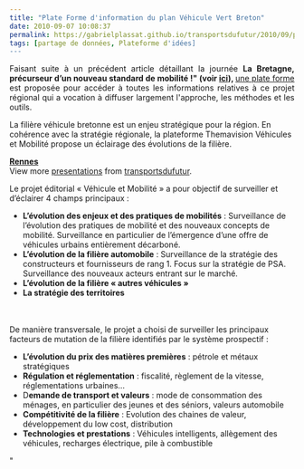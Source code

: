 ```yaml
---
title: "Plate Forme d'information du plan Véhicule Vert Breton"
date: 2010-09-07 10:08:37
permalink: https://gabrielplassat.github.io/transportsdufutur/2010/09/plate-forme-dinformation-du-plan-vehicule-vert-breton.html
tags: [partage de données, Plateforme d'idées]
---
```


<p style="text-align: justify">Faisant suite à un précédent article détaillant la journée <strong><span style=""font-size: small"">La Bretagne, précurseur d’un nouveau standard de mobilité !" (voir <a href="" /2010/07/synthese-conference-plan-vehicule-vert-breton-du-1er-juillet-2010.html"" target=""_self"">ici</a>), </span></strong><span style=""font-size: small""><a href=""http://www.themavision.fr/jcms/c_70658/projet-editorial"" target=""_blank"">une plate forme </a>est proposée pour accéder à toutes les informations relatives à ce projet régional qui a vocation à diffuser largement l'approche, les méthodes et les outils.</span></p> <p style=""text-align: justify"">La filière véhicule bretonne est un enjeu stratégique pour la région. En cohérence avec la stratégie régionale, la plateforme Themavision Véhicules et Mobilité propose un éclairage des évolutions de la filière.</p> <div id=""__ss_5143677"" style=""width: 425px""><strong style=""margin: 12px 0 4px""><a href=""http://www.slideshare.net/transportsdufutur/rennes"" title=""Rennes"">Rennes</a></strong>        <div style=""padding: 5px 0 12px"">View more <a href=""http://www.slideshare.net/"">presentations</a> from <a href=""http://www.slideshare.net/transportsdufutur"">transportsdufutur</a>.</div> </div> <p style=""text-align: justify""> </p>  <!--more-->   <p style=""text-align: justify"">Le projet éditorial « Véhicule et Mobilité » a pour objectif de surveiller et d’éclairer 4 champs principaux :</p> <ul style=""text-align: justify""> <li><strong>L’évolution des enjeux et des pratiques de mobilités</strong> : Surveillance de l’évolution des pratiques de mobilité et des nouveaux concepts de mobilité. Surveillance en particulier de l’émergence d’une offre de véhicules urbains entièrement décarboné.</li> <li><strong>L’évolution de la filière automobile</strong> : Surveillance de la stratégie des constructeurs et fournisseurs de rang 1. Focus sur la stratégie de PSA. Surveillance des nouveaux acteurs entrant sur le marché.</li> <li><strong>L’évolution de la filière « autres véhicules »</strong></li> <li><strong>La stratégie des territoires</strong></li> </ul> <p style=""text-align: justify""><br /><br />De manière transversale, le projet a choisi de surveiller les principaux facteurs de mutation de la filière identifiés par le système prospectif :</p> <ul> <li><strong>L’évolution du prix des matières premières</strong> : pétrole et métaux stratégiques</li> <li><strong>Régulation et réglementation</strong> : fiscalité, règlement de la vitesse, réglementations urbaines…</li> <li>D<strong>emande de transport et valeurs</strong> : mode de consommation des ménages, en particulier des jeunes et des séniors, valeurs automobile</li> <li><strong>Compétitivité de la filière</strong> : Evolution des chaines de valeur, développement du low cost, distribution</li> <li><strong>Technologies et prestations</strong> : Véhicules intelligents, allègement des véhicules, recharges électrique, pile à combustible</li> </ul>"
